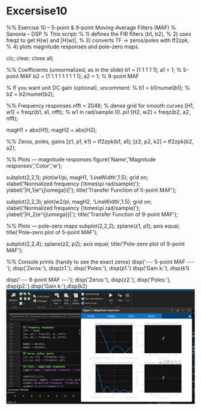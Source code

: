 # Excersise10
%% Exercise 10 – 5-point & 9-point Moving-Average Filters (MAF)
% Savonia – DSP
% This script:
%  1) defines the FIR filters (b1, b2), 
%  2) uses freqz to get H(w) and |H(w)|,
%  3) converts TF -> zeros/poles with tf2zpk,
%  4) plots magnitude responses and pole–zero maps.

clc; clear; close all;

%% Coefficients (unnormalized, as in the slide)
b1 = [1 1 1 1 1];          a1 = 1;        % 5-point MAF
b2 = [1 1 1 1 1 1 1 1 1];  a2 = 1;        % 9-point MAF

% If you want unit DC gain (optional), uncomment:
% b1 = b1/numel(b1);
% b2 = b2/numel(b2);

%% Frequency responses
nfft = 2048;                            % dense grid for smooth curves
[H1, w1] = freqz(b1, a1, nfft);         % w1 in rad/sample (0..pi)
[H2, w2] = freqz(b2, a2, nfft);

magH1 = abs(H1);
magH2 = abs(H2);

%% Zeros, poles, gains
[z1, p1, k1] = tf2zpk(b1, a1);
[z2, p2, k2] = tf2zpk(b2, a2);

%% Plots — magnitude responses
figure('Name','Magnitude responses','Color','w');

subplot(2,2,1);
plot(w1/pi, magH1, 'LineWidth',1.5); grid on;
xlabel('Normalized frequency  (\times\pi rad/sample)');
ylabel('|H_1(e^{j\omega})|');
title('Transfer Function of 5-point MAF');

subplot(2,2,3);
plot(w2/pi, magH2, 'LineWidth',1.5); grid on;
xlabel('Normalized frequency  (\times\pi rad/sample)');
ylabel('|H_2(e^{j\omega})|');
title('Transfer Function of 9-point MAF');

%% Plots — pole–zero maps
subplot(2,2,2);
zplane(z1, p1); axis equal;
title('Pole–zero plot of 5-point MAF');

subplot(2,2,4);
zplane(z2, p2); axis equal;
title('Pole–zero plot of 9-point MAF');

%% Console prints (handy to see the exact zeros)
disp('--- 5-point MAF ---');
disp('Zeros:'), disp(z1.'), disp('Poles:'), disp(p1.')
disp('Gain k:'), disp(k1)

disp('--- 9-point MAF ---');
disp('Zeros:'), disp(z2.'), disp('Poles:'), disp(p2.')
disp('Gain k:'),disp(k2)
![images](https://github.com/Khan548-codes/Excersise10/blob/main/Images/Screenshot%202025-09-30%20152345.png)


